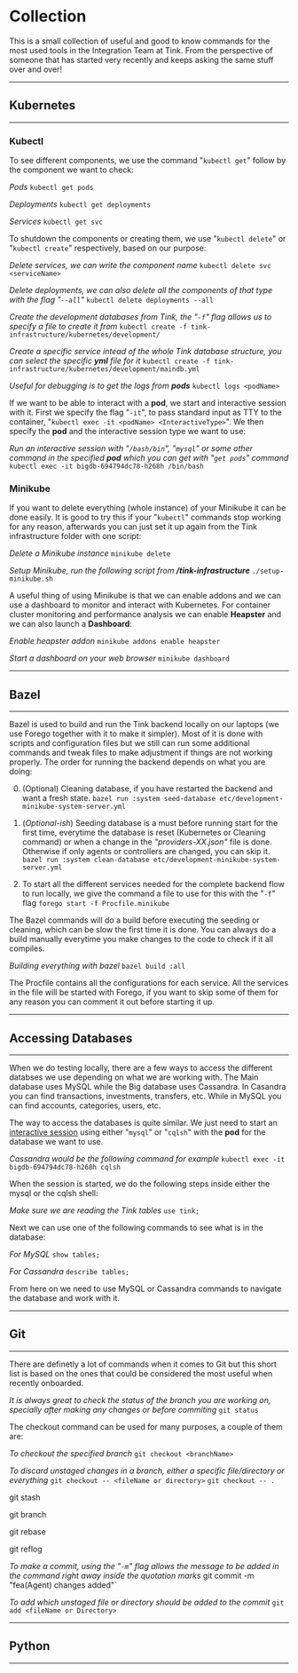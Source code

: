 # Collection<GoodToKnowCommands>

This is a small collection of useful and good to know commands for the most used tools in the Integration Team at Tink.
From the perspective of someone that has started very recently and keeps asking the same stuff over and over!

--------------------------------------------------------------

## Kubernetes

--------------------------------------------------------------

### Kubectl

To see different components, we use the command "`kubectl get`" follow by the component we want to check:

*Pods*
`kubectl get pods`

*Deployments*
`kubectl get deployments`

*Services*
`kubectl get svc`

To shutdown the components or creating them, we use "`kubectl delete`" or "`kubectl create`" respectively,
based on our purpose:

*Delete services, we can write the component name*
`kubectl delete svc <serviceName>`

*Delete deployments, we can also delete all the components of that type with the flag "`--all`"*
`kubectl delete deployments --all`

*Create the development databases from Tink, the "`-f`" flag allows us to specify a file to create it from*
`kubectl create -f tink-infrastructure/kubernetes/development/`

*Create a specific service intead of the whole Tink database structure, you can select the specific **yml** file for it*
`kubectl create -f tink-infrastructure/kubernetes/development/maindb.yml`


*Useful for debugging is to get the logs from **pods***
`kubectl logs <podName>`

If we want to be able to interact with a **pod**, we start and interactive session with it. First we specify the flag "`-it`", to pass standard input as TTY to the container, "`kubectl exec -it <podName> <InteractiveType>`". We then specify the **pod** and the interactive session type we want to use:

*Run an interactive session with "`/bash/bin`", "`mysql`" or some other command in the specified **pod** which you can get with "`get pods`" command*
`kubectl exec -it bigdb-694794dc78-h268h /bin/bash`

### Minikube

If you want to delete everything (whole instance) of your Minikube it can be done easily. It is good to try this if your "`kubectl`" commands stop working for any reason, afterwards you can just set it up again from the Tink infrastructure folder with one script: 

*Delete a Minikube instance*
`minikube delete`

*Setup Minikube, run the following script from **/tink-infrastructure***
`./setup-minikube.sh`

A useful thing of using Minikube is that we can enable addons and we can use a dashboard to monitor and interact with Kubernetes. For container cluster monitoring and performance analysis we can enable **Heapster** and we can also launch a **Dashboard**:

*Enable heapster addon*
`minikube addons enable heapster`

*Start a dashboard on your web browser*
`minikube dashboard`

--------------------------------------------------------------

## Bazel

--------------------------------------------------------------

Bazel is used to build and run the Tink backend locally on our laptops (we use Forego together with it to make it simpler). Most of it is done with scripts and configuration files but we still can run some additional commands and tweak files to make adjustment if things are not working properly. The order for running the backend depends on what you are doing:

0. (Optional) Cleaning database, if you have restarted the backend and want a fresh state.
`bazel run :system seed-database etc/development-minikube-system-server.yml`


1. (*Optional-ish*) Seeding database is a must before running start for the first time, everytime the database is reset (Kubernetes or Cleaning command) or when a change in the *"providers-XX.json"* file is done. Otherwise if only agents or controllers are changed, you can skip it.
`bazel run :system clean-database etc/development-minikube-system-server.yml` 


2. To start all the different services needed for the complete backend flow to run locally, we give the command a file to use for this with the "`-f`" flag `forego start -f Procfile.minikube`


The Bazel commands will do a build before executing the seeding or cleaning, which can be slow the first time it is done. You can always do a build manually everytime you make changes to the code to check if it all compiles.

*Building everything with bazel*
`bazel build :all`

The Procfile contains all the configurations for each service. All the services in the file will be started with Forego, if you want to skip some of them for any reason you can comment it out before starting it up.

--------------------------------------------------------------

## Accessing Databases

--------------------------------------------------------------

When we do testing locally, there are a few ways to access the different databses we use depending on what we are working with. The Main database uses MySQL while the Big database uses Cassandra. In Casandra you can find transactions, investments, transfers, etc. While in MySQL you can find accounts, categories, users, etc.

The way to access the databases is quite similar. We just need to start an [interactive session](#Kubectl) using either "`mysql`" or "`cqlsh`" with the **pod** for the database we want to use. 

*Cassandra would be the following command for example*
`kubectl exec -it bigdb-694794dc78-h268h cqlsh`

When the session is started, we do the following steps inside either the mysql or the cqlsh shell:

*Make sure we are reading the Tink tables*
`use tink;`

Next we can use one of the following commands to see what is in the database:

*For MySQL*
`show tables;`

*For Cassandra*
`describe tables;`

From here on we need to use MySQL or Cassandra commands to navigate the database and work with it.

--------------------------------------------------------------

## Git

--------------------------------------------------------------

There are definetly a lot of commands when it comes to Git but this short list is based on the ones that could be considered the most useful when recently onboarded. 

*It is always great to check the status of the branch you are working on, specially after making any changes or before commiting*
`git status`

The checkout command can be used for many purposes, a couple of them are:

*To checkout the specified branch*
`git checkout <branchName>`

*To discard unstaged changes in a branch, either a specific file/directory or everything*
`git checkout -- <fileName or directory>`
`git checkout -- .`


git stash

git branch

git rebase

git reflog

*To make a commit, using the "`-m`" flag allows the message to be added in the command right away inside the quotation marks*
git commit -m "fea(Agent) changes added"`


*To add which unstaged file or directory should be added to the commit*
`git add <fileName or Directory>`


--------------------------------------------------------------

## Python

--------------------------------------------------------------
